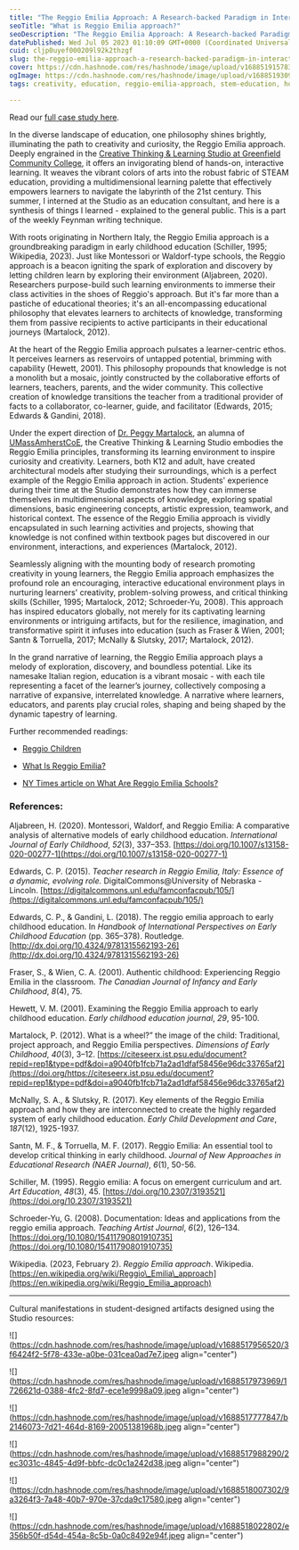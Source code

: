 ```yaml
---
title: "The Reggio Emilia Approach: A Research-backed Paradigm in Interactive Learning"
seoTitle: "What is Reggio Emilia approach?"
seoDescription: "The Reggio Emilia Approach: A Research-backed Paradigm in Interactive Learning. With APA citations."
datePublished: Wed Jul 05 2023 01:10:09 GMT+0000 (Coordinated Universal Time)
cuid: cljp0uyef000209l92k2thzgf
slug: the-reggio-emilia-approach-a-research-backed-paradigm-in-interactive-learning
cover: https://cdn.hashnode.com/res/hashnode/image/upload/v1688519157838/b85f5b74-3c4b-4351-8346-af6cb4dadbb8.jpeg
ogImage: https://cdn.hashnode.com/res/hashnode/image/upload/v1688519309219/339ff5fe-9873-4d81-a238-80d022e33b89.jpeg
tags: creativity, education, reggio-emilia-approach, stem-education, holistic-learning

---
```


Read our [full case study here](https://scholarworks.umass.edu/education_working_papers/8/).

In the diverse landscape of education, one philosophy shines brightly, illuminating the path to creativity and curiosity, the Reggio Emilia approach. Deeply engrained in the [Creative Thinking & Learning Studio at Greenfield Community College](https://www.youtube.com/watch?v=2xg7Yf5B6CI), it offers an invigorating blend of hands-on, interactive learning. It weaves the vibrant colors of arts into the robust fabric of STEAM education, providing a multidimensional learning palette that effectively empowers learners to navigate the labyrinth of the 21st century. This summer, I interned at the Studio as an education consultant, and here is a synthesis of things I learned - explained to the general public. This is a part of the weekly Feynman writing technique.

With roots originating in Northern Italy, the Reggio Emilia approach is a groundbreaking paradigm in early childhood education (Schiller, 1995; Wikipedia, 2023). Just like Montessori or Waldorf-type schools, the Reggio approach is a beacon igniting the spark of exploration and discovery by letting children learn by exploring their environment (Aljabreen, 2020). Researchers purpose-build such learning environments to immerse their class activities in the shoes of Reggio's approach. But it's far more than a pastiche of educational theories; it's an all-encompassing educational philosophy that elevates learners to architects of knowledge, transforming them from passive recipients to active participants in their educational journeys (Martalock, 2012).

At the heart of the Reggio Emilia approach pulsates a learner-centric ethos. It perceives learners as reservoirs of untapped potential, brimming with capability (Hewett, 2001). This philosophy propounds that knowledge is not a monolith but a mosaic, jointly constructed by the collaborative efforts of learners, teachers, parents, and the wider community. This collective creation of knowledge transitions the teacher from a traditional provider of facts to a collaborator, co-learner, guide, and facilitator (Edwards, 2015; Edwards & Gandini, 2018).

Under the expert direction of [Dr. Peggy Martalock](https://www.gcc.mass.edu/education/faculty/), an alumna of [UMassAmherstCoE](https://www.umass.edu/education/), the Creative Thinking & Learning Studio embodies the Reggio Emilia principles, transforming its learning environment to inspire curiosity and creativity. Learners, both K12 and adult, have created architectural models after studying their surroundings, which is a perfect example of the Reggio Emilia approach in action. Students' experience during their time at the Studio demonstrates how they can immerse themselves in multidimensional aspects of knowledge, exploring spatial dimensions, basic engineering concepts, artistic expression, teamwork, and historical context. The essence of the Reggio Emilia approach is vividly encapsulated in such learning activities and projects, showing that knowledge is not confined within textbook pages but discovered in our environment, interactions, and experiences (Martalock, 2012).

Seamlessly aligning with the mounting body of research promoting creativity in young learners, the Reggio Emilia approach emphasizes the profound role an encouraging, interactive educational environment plays in nurturing learners' creativity, problem-solving prowess, and critical thinking skills (Schiller, 1995; Martalock, 2012; Schroeder-Yu, 2008). This approach has inspired educators globally, not merely for its captivating learning environments or intriguing artifacts, but for the resilience, imagination, and transformative spirit it infuses into education (such as Fraser & Wien, 2001; Santn & Torruella, 2017; McNally & Slutsky, 2017; Martalock, 2012).

In the grand narrative of learning, the Reggio Emilia approach plays a melody of exploration, discovery, and boundless potential. Like its namesake Italian region, education is a vibrant mosaic - with each tile representing a facet of the learner’s journey, collectively composing a narrative of expansive, interrelated knowledge. A narrative where learners, educators, and parents play crucial roles, shaping and being shaped by the dynamic tapestry of learning.

Further recommended readings:

* [Reggio Children](https://www.reggiochildren.it/en/)
    
* [What Is Reggio Emilia?](https://www.rasmussen.edu/degrees/education/blog/what-is-reggio-emilia/)
    
* [NY Times article on What Are Reggio Emilia Schools?](https://www.nytimes.com/2020/04/19/parenting/reggio-emilia-preschool.html)
    

### References:

Aljabreen, H. (2020). Montessori, Waldorf, and Reggio Emilia: A comparative analysis of alternative models of early childhood education. *International Journal of Early Childhood*, *52*(3), 337–353. [https://doi.org/10.1007/s13158-020-00277-1](https://doi.org/10.1007/s13158-020-00277-1)

Edwards, C. P. (2015). *Teacher research in Reggio Emilia, Italy: Essence of a dynamic, evolving role.* DigitalCommons@University of Nebraska - Lincoln. [https://digitalcommons.unl.edu/famconfacpub/105/](https://digitalcommons.unl.edu/famconfacpub/105/)

Edwards, C. P., & Gandini, L. (2018). The reggio emilia approach to early childhood education. In *Handbook of International Perspectives on Early Childhood Education* (pp. 365–378). Routledge. [http://dx.doi.org/10.4324/9781315562193-26](http://dx.doi.org/10.4324/9781315562193-26)

Fraser, S., & Wien, C. A. (2001). Authentic childhood: Experiencing Reggio Emilia in the classroom. *The Canadian Journal of Infancy and Early Childhood*, *8*(4), 75.

Hewett, V. M. (2001). Examining the Reggio Emilia approach to early childhood education. *Early childhood education journal*, *29*, 95-100.

Martalock, P. (2012). What is a wheel?” the image of the child: Traditional, project approach, and Reggio Emilia perspectives. *Dimensions of Early Childhood*, *40*(3), 3–12. [https://citeseerx.ist.psu.edu/document?repid=rep1&type=pdf&doi=a9040fb1fcb71a2ad1dfaf58456e96dc33765af2](https://doi.org/https://citeseerx.ist.psu.edu/document?repid=rep1&type=pdf&doi=a9040fb1fcb71a2ad1dfaf58456e96dc33765af2)

McNally, S. A., & Slutsky, R. (2017). Key elements of the Reggio Emilia approach and how they are interconnected to create the highly regarded system of early childhood education. *Early Child Development and Care*, *187*(12), 1925-1937.

Santn, M. F., & Torruella, M. F. (2017). Reggio Emilia: An essential tool to develop critical thinking in early childhood. *Journal of New Approaches in Educational Research (NAER Journal)*, *6*(1), 50-56.

Schiller, M. (1995). Reggio emilia: A focus on emergent curriculum and art. *Art Education*, *48*(3), 45. [https://doi.org/10.2307/3193521](https://doi.org/10.2307/3193521)

Schroeder-Yu, G. (2008). Documentation: Ideas and applications from the reggio emilia approach. *Teaching Artist Journal*, *6*(2), 126–134. [https://doi.org/10.1080/15411790801910735](https://doi.org/10.1080/15411790801910735)

Wikipedia. (2023, February 2). *Reggio Emilia approach*. Wikipedia. [https://en.wikipedia.org/wiki/Reggio\_Emilia\_approach](https://en.wikipedia.org/wiki/Reggio_Emilia_approach)

---

Cultural manifestations in student-designed artifacts designed using the Studio resources:

![](https://cdn.hashnode.com/res/hashnode/image/upload/v1688517956520/3f6424f2-5f78-433e-a0be-031cea0ad7e7.jpeg align="center")

![](https://cdn.hashnode.com/res/hashnode/image/upload/v1688517973969/1726621d-0388-4fc2-8fd7-ece1e9998a09.jpeg align="center")

![](https://cdn.hashnode.com/res/hashnode/image/upload/v1688517777847/b2146073-7d21-464d-8169-20051381968b.jpeg align="center")

![](https://cdn.hashnode.com/res/hashnode/image/upload/v1688517988290/2ec3031c-4845-4d9f-bbfc-dc0c1a242d38.jpeg align="center")

![](https://cdn.hashnode.com/res/hashnode/image/upload/v1688518007302/9a3264f3-7a48-40b7-970e-37cda9c17580.jpeg align="center")

![](https://cdn.hashnode.com/res/hashnode/image/upload/v1688518022802/e356b50f-d54d-454a-8c5b-0a0c8492e94f.jpeg align="center")